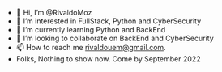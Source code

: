 - 👋 Hi, I’m @RivaldoMoz
- 👀 I’m interested in FullStack, Python and CyberSecurity
- 🌱 I’m currently learning Python and BackEnd
- 💞️ I’m looking to collaborate on BackEnd and CyberSecurity
- 📫 How to reach me rivaldouem@gmail.com.
- Folks, Nothing to show now. Come by September 2022

<!---
RivaldoMoz/RivaldoMoz is a ✨ special ✨ repository because its `README.md` (this file) appears on your GitHub profile.
You can click the Preview link to take a look at your changes.
--->
